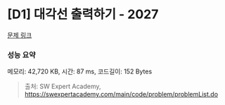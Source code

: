 # [D1] 대각선 출력하기 - 2027 

[문제 링크](https://swexpertacademy.com/main/code/problem/problemDetail.do?contestProbId=AV5QFuZ6As0DFAUq) 

### 성능 요약

메모리: 42,720 KB, 시간: 87 ms, 코드길이: 152 Bytes



> 출처: SW Expert Academy, https://swexpertacademy.com/main/code/problem/problemList.do